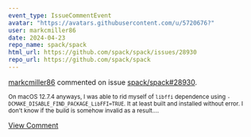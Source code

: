 ```yaml
---
event_type: IssueCommentEvent
avatar: "https://avatars.githubusercontent.com/u/5720676?"
user: markcmiller86
date: 2024-04-23
repo_name: spack/spack
html_url: https://github.com/spack/spack/issues/28930
repo_url: https://github.com/spack/spack
---
```


<a href='https://github.com/markcmiller86' target='_blank'>markcmiller86</a> commented on issue <a href='https://github.com/spack/spack/issues/28930' target='_blank'>spack/spack#28930</a>.

<small>On macOS 12.7.4 anyways, I was able to rid myself of `libffi` dependence using `-DCMAKE_DISABLE_FIND_PACKAGE_LibFFI=TRUE`. It at least built and installed without error. I don't know if the build is somehow invalid as a result....</small>

<a href='https://github.com/spack/spack/issues/28930' target='_blank'>View Comment</a>